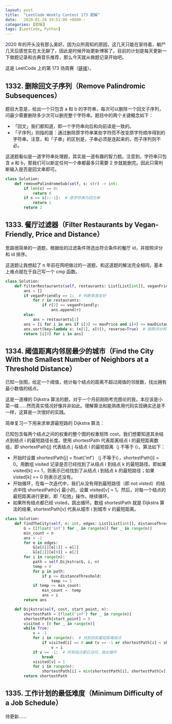 ```yaml
---
layout: post
title:  "LeetCode Weekly Contest 173 题解"
date:   2020-01-28 19:51:00 +0800--
categories: [题解]
tags: [LeetCode, Python]
---
```



2020 年的开头没有那么美好。因为众所周知的原因，这几天只能在家待着，躺尸几天后感觉实在太无聊了，因此是时候开始更新博客了。目前的计划是每天更新一下做题记录和古典音乐推荐，那么今天就从做题记录开始吧。

这是 LeetCode 上的第 173 场周赛（[链接](https://leetcode-cn.com/contest/weekly-contest-173/)）。

## 1332. 删除回文子序列（Remove Palindromic Subsequences）

题目大意是，给出一个只包含 a 和 b 的字符串，每次可以删除一个回文子序列，问最少需要删除多少次可以删完整个字符串。题目中的两个关键概念如下：

* 「回文」我们都知道，即一个字符串向后和向前读是一致的。
* 「子序列」则指的是：通过删除原字符串某些字符而不改变原字符顺序得到的字符串。注意，和「子串」的区别是，子串必须是连起来的，而子序列则不必。

这道题看似是一道字符串处理题，其实是一道有趣的智力题。注意到，字符串只包含 a 和 b，那我们可以断定任何一个串都最多只需要 2 步就能删完。因此只需判断输入是否是回文串即可。

```python
class Solution:
    def removePalindromeSub(self, s: str) -> int:
        if len(s) == 0:
            return 0
        if s == s[::-1]:  # 原字符串为回文串
            return 1
        return 2
```

## 1333. 餐厅过滤器（Filter Restaurants by Vegan-Friendly, Price and Distance）

思路很简单的一道题，根据给的过滤条件筛选出符合条件的餐厅 id，并按照评分和 id 排序。

这道题让我想起了 n 年前在网吧做过的一道题，和这道题的解法完全相同，基本上难点就在于自己写一个 cmp 函数。

```python
class Solution:
    def filterRestaurants(self, restaurants: List[List[int]], veganFriendly: int, maxPrice: int, maxDistance: int) -> List[int]:
        ans = []
        if veganFriendly == 1:  # 判断素食友好
            for r in restaurants:
                if r[2] == veganFriendly:
                    ans.append(r)
        else:
            ans = restaurants[:]
        ans = [i for i in ans if i[3] <= maxPrice and i[4] <= maxDistance]  # 根据价格和距离过滤
        ans.sort(key=lambda x: (x[1], x[0]), reverse=True)  # 按照评分和id降序排序
        return [i[0] for i in ans]
```

## 1334. 阈值距离内邻居最少的城市（Find the City With the Smallest Number of Neighbors at a Threshold Distance）

已知一张图，给定一个阈值，统计每个结点的距离不超过阈值的邻居数，找出拥有最小数值的结点。

这是一道裸的 Dijkstra 算法的题，对于一个月前刚刚考完图论的我，本应该是小菜一碟……然而真实情况好像并非如此。理解算法和能熟练用代码实现确实还是不一样，这算是一次很好的实践。

简单复习一下用来求单源最短路的 Dijkstra 算法：

已知包含每两个结点之间的权重的整个图的权重矩阵 cost，我们想要知道其余结点到结点 i 的最短路径长度。使用 shortestPath 代表距离结点 i 的最短距离数组，即 shortestPath[j] 代表结点 j 与结点 i 的最短距离（j 不等于 i）。算法如下：
* 开始时设置 shortestPath[j] = float('inf') （j 不等于i），shortestPath[i] = 0。用数组 visited 记录是否已经找到了从结点 i 到结点 k 的最短路径。即如果 visited[k] == 1，则表示已经找到了从结点 i 到结点 k 的最短路径；如果 visted[k] == 0 则表示还没有。
* 开始循环，在每一次迭代中，我们从没有得到最短路径（即 not visted）的结点中找 shortestPath[v] 最小的，设置 visited[v] = 1。然后，对每一个结点的最短距离进行更新，即「松弛」操作。继续循环。
* 如果所有结点都已经 visted，跳出循环。数组 shortestPath 就是 Dijkstra 算法的结果, shortestPath[v] 代表从城市 i 到城市 v 的最短距离。

```python
class Solution:
    def findTheCity(self, n: int, edges: List[List[int]], distanceThreshold: int) -> int:
        G = [[float('inf') for _ in range(n)] for _ in range(n)]
        min_count = n
        ans = -1
        for e in edges:
            G[e[0]][e[1]] = e[2]
            G[e[1]][e[0]] = e[2]
        for i in range(n):
            path = self.Dijkstra(G, i, n)
            temp = 0
            for p in path:
                if p <= distanceThreshold:
                    temp += 1
            if temp <= min_count:
                min_count =  temp
                ans = i
        return ans         

    def Dijkstra(self, cost, start_point, n):
        shortestPath = [float('inf') for _ in range(n)]
        shortestPath[start_point] = 0
        visited = [0 for _ in range(n)]
        while True:
            v = -1
            for i in range(n):  # 找到目前最短距离结点 
                if visited[i] == 0 and (v == -1 or shortestPath[i] < shortestPath[v]):
                    v = i
            if v == -1:  # 所有结点都已访问，跳出循环
                break
            visited[v] = 1
            for i in range(n):
                shortestPath[i] = min(shortestPath[i], shortestPath[v] + cost[v][i])  # 松弛
        return shortestPath
```

## 1335. 工作计划的最低难度（Minimum Difficulty of a Job Schedule）

待更新……